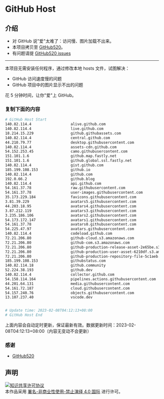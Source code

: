 # GitHub Host
## 介绍
- 对 GitHub 说"爱"太难了：访问慢、图片加载不出来。
- 本项目拷贝至 [GitHub520](https://github.com/521xueweihan/GitHub520)。
- 有问题请提 [GitHub520 issues](https://github.com/521xueweihan/GitHub520/issues/new)

---

本项目无需安装任何程序，通过修改本地 hosts 文件，试图解决：
- GitHub 访问速度慢的问题
- GitHub 项目中的图片显示不出的问题

花 5 分钟时间，让你"爱"上 GitHub。

### 复制下面的内容
```bash
# GitHub Host Start
140.82.114.4                  alive.github.com
140.82.114.4                  live.github.com
18.214.15.229                 github.githubassets.com
140.82.114.4                  central.github.com
44.210.79.77                  desktop.githubusercontent.com
140.82.114.4                  assets-cdn.github.com
54.152.253.45                 camo.githubusercontent.com
151.101.1.6                   github.map.fastly.net
151.101.1.6                   github.global.ssl.fastly.net
140.82.114.4                  gist.github.com
185.199.108.153               github.io
140.82.114.4                  github.com
192.0.66.2                    github.blog
140.82.114.4                  api.github.com
54.161.37.78                  raw.githubusercontent.com
54.161.37.78                  user-images.githubusercontent.com
35.173.229.184                favicons.githubusercontent.com
3.81.39.229                   avatars5.githubusercontent.com
44.203.18.95                  avatars4.githubusercontent.com
3.87.212.119                  avatars3.githubusercontent.com
3.235.186.106                 avatars2.githubusercontent.com
54.173.172.147                avatars1.githubusercontent.com
54.161.37.78                  avatars0.githubusercontent.com
54.225.47.97                  avatars.githubusercontent.com
140.82.114.4                  codeload.github.com
72.21.206.80                  github-cloud.s3.amazonaws.com
72.21.206.80                  github-com.s3.amazonaws.com
72.21.206.80                  github-production-release-asset-2e65be.s3.amazonaws.com
72.21.206.80                  github-production-user-asset-6210df.s3.amazonaws.com
72.21.206.80                  github-production-repository-file-5c1aeb.s3.amazonaws.com
185.199.108.153               githubstatus.com
140.82.114.18                 github.community
52.224.38.193                 github.dev
140.82.114.4                  collector.github.com
54.158.114.164                pipelines.actions.githubusercontent.com
44.201.64.131                 media.githubusercontent.com
54.161.72.187                 cloud.githubusercontent.com
54.157.240.76                 objects.githubusercontent.com
13.107.237.40                 vscode.dev


# Update time: 2023-02-08T04:12:13+08:00
# GitHub Host End

```
上面内容会自动定时更新，保证最新有效。数据更新时间：2023-02-08T04:12:13+08:00（内容无变动不会更新）

### 感谢

- [GitHub520](https://github.com/521xueweihan/GitHub520)

## 声明
<a rel="license" href="https://creativecommons.org/licenses/by-nc-nd/4.0/deed.zh"><img alt="知识共享许可协议" style="border-width: 0" src="https://licensebuttons.net/l/by-nc-nd/4.0/88x31.png"></a><br>本作品采用 <a rel="license" href="https://creativecommons.org/licenses/by-nc-nd/4.0/deed.zh">署名-非商业性使用-禁止演绎 4.0 国际</a> 进行许可。